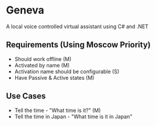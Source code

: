 # Geneva
A local voice controlled virtual assistant using C# and .NET

## Requirements (Using Moscow Priority)
* Should work offline (M)
* Activated by name (M)
* Activation name should be configurable (S)
* Have Passive & Active states (M)

## Use Cases
* Tell the time - "What time is it?" (M)
* Tell the time in Japan - "What time is it in Japan"


